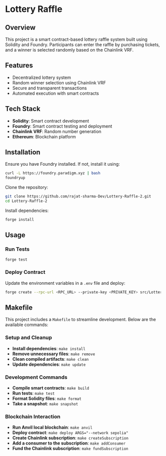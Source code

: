 # Lottery Raffle

## Overview
This project is a smart contract-based lottery raffle system built using Solidity and Foundry. Participants can enter the raffle by purchasing tickets, and a winner is selected randomly based on the Chainlink VRF.

## Features
- Decentralized lottery system
- Random winner selection using Chainlink VRF
- Secure and transparent transactions
- Automated execution with smart contracts

## Tech Stack
- **Solidity**: Smart contract development
- **Foundry**: Smart contract testing and deployment
- **Chainlink VRF**: Random number generation
- **Ethereum**: Blockchain platform

## Installation
Ensure you have Foundry installed. If not, install it using:
```sh
curl -L https://foundry.paradigm.xyz | bash
foundryup
```
Clone the repository:
```sh
git clone https://github.com/rajat-sharma-Dev/Lottery-Raffle-2.git
cd Lottery-Raffle-2
```
Install dependencies:
```sh
forge install
```

## Usage
### Run Tests
```sh
forge test
```

### Deploy Contract
Update the environment variables in a `.env` file and deploy:
```sh
forge create --rpc-url <RPC_URL> --private-key <PRIVATE_KEY> src/Lottery.sol:Lottery
```

## Makefile
This project includes a `Makefile` to streamline development. Below are the available commands:

### Setup and Cleanup
- **Install dependencies**: `make install`
- **Remove unnecessary files**: `make remove`
- **Clean compiled artifacts**: `make clean`
- **Update dependencies**: `make update`

### Development Commands
- **Compile smart contracts**: `make build`
- **Run tests**: `make test`
- **Format Solidity files**: `make format`
- **Take a snapshot**: `make snapshot`

### Blockchain Interaction
- **Run Anvil local blockchain**: `make anvil`
- **Deploy contract**: `make deploy ARGS="--network sepolia"`
- **Create Chainlink subscription**: `make createSubscription`
- **Add a consumer to the subscription**: `make addConsumer`
- **Fund the Chainlink subscription**: `make fundSubscription`


